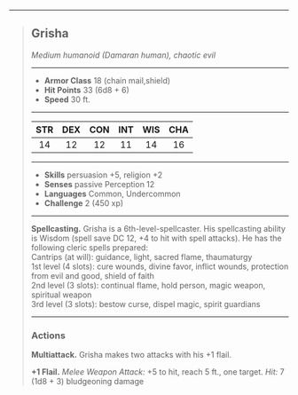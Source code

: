 ***
> ## Grisha
> *Medium humanoid (Damaran human), chaotic evil*
> 
> ***
> 
> - **Armor Class** 18 (chain mail,shield)
> - **Hit Points** 33 (6d8 + 6)
> - **Speed** 30 ft.
> 
> ***
> 
> |STR|DEX|CON|INT|WIS|CHA|
> |:---:|:---:|:---:|:---:|:---:|:---:|
> |14|12|12|11|14|16|
> 
> ***
> 
> - **Skills** persuasion +5, religion +2
> - **Senses** passive Perception 12
> - **Languages** Common, Undercommon
> - **Challenge** 2 (450 xp)
> 
> ***
> 
> **Spellcasting.** Grisha is a 6th-level-spellcaster. His spellcasting ability is Wisdom (spell save DC 12, +4 to hit with spell attacks). He has the following cleric spells prepared:  
> Cantrips (at will): guidance, light, sacred flame, thaumaturgy  
> 1st level (4 slots): cure wounds, divine favor, inflict wounds, protection from evil and good, shield of faith  
> 2nd level (3 slots): continual flame, hold person, magic weapon, spiritual weapon  
> 3rd level (3 slots): bestow curse, dispel magic, spirit guardians
> 
> ***
> 
> ### Actions
> **Multiattack.** Grisha makes two attacks with his +1 flail.
> 
> **+1 Flail.** *Melee Weapon Attack:* +5 to hit, reach 5 ft., one target. *Hit:* 7 (1d8 + 3) bludgeoning damage